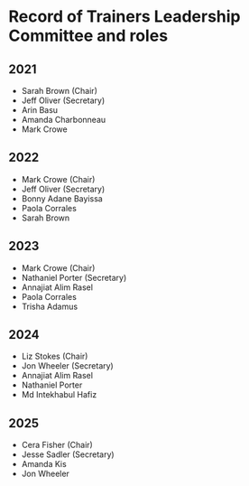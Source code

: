 # Record of Trainers Leadership Committee and roles

## 2021
- Sarah Brown (Chair)
- Jeff Oliver (Secretary)
- Arin Basu
- Amanda Charbonneau
- Mark Crowe

## 2022
- Mark Crowe (Chair)
- Jeff Oliver (Secretary)
- Bonny Adane Bayissa
- Paola Corrales
- Sarah Brown

## 2023 
- Mark Crowe (Chair) 
- Nathaniel Porter (Secretary)
- Annajiat Alim Rasel
- Paola Corrales
- Trisha Adamus

## 2024
- Liz Stokes (Chair)
- Jon Wheeler (Secretary)
- Annajiat Alim Rasel
- Nathaniel Porter
- Md Intekhabul Hafiz

## 2025
- Cera Fisher (Chair)
- Jesse Sadler (Secretary)
- Amanda Kis
- Jon Wheeler
